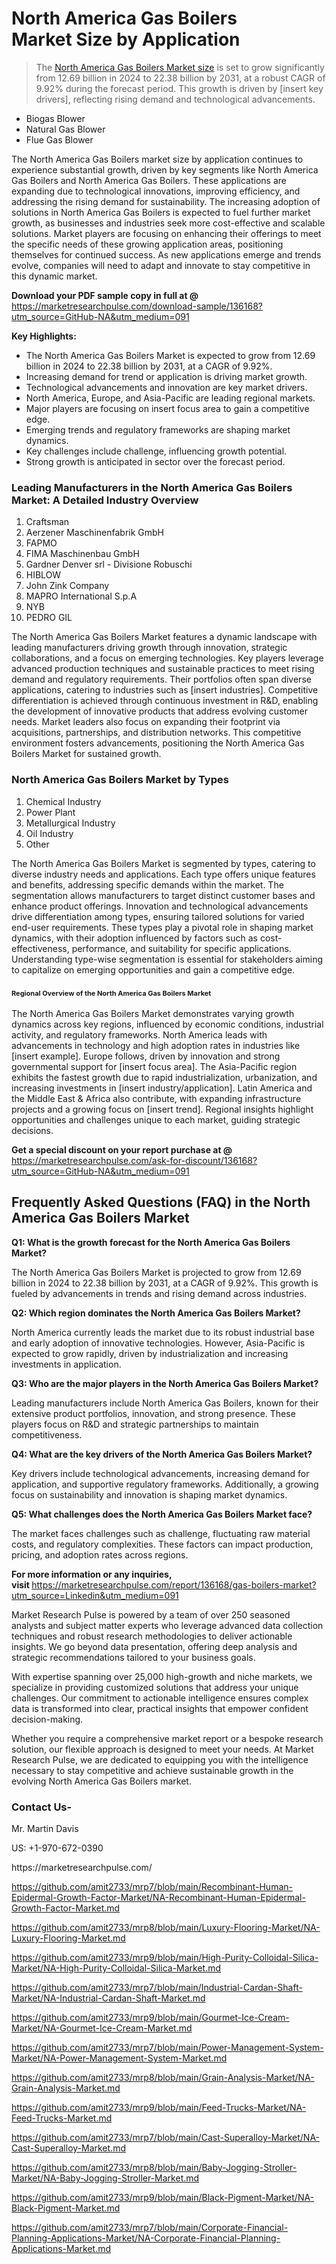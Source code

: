 <h1>North America Gas Boilers Market&nbsp;Size by Application</h1><blockquote><p>The <a href="https://marketresearchpulse.com/download-sample/136168?utm_source=GitHub-NA&amp;utm_medium=091">North America Gas Boilers Market size</a> is set to grow significantly from 12.69 billion in 2024 to 22.38 billion by 2031, at a robust CAGR of 9.92% during the forecast period. This growth is driven by [insert key drivers], reflecting rising demand and technological advancements.</p></blockquote><ul><li>Biogas Blower<li> Natural Gas Blower<li> Flue Gas Blower</li></ul><p>The North America Gas Boilers market size by application continues to experience substantial growth, driven by key segments like North America Gas Boilers and North America Gas Boilers. These applications are expanding due to technological innovations, improving efficiency, and addressing the rising demand for sustainability. The increasing adoption of solutions in North America Gas Boilers is expected to fuel further market growth, as businesses and industries seek more cost-effective and scalable solutions. Market players are focusing on enhancing their offerings to meet the specific needs of these growing application areas, positioning themselves for continued success. As new applications emerge and trends evolve, companies will need to adapt and innovate to stay competitive in this dynamic market.</p><p><strong>Download your PDF sample copy in full at @ </strong><a href="https://marketresearchpulse.com/download-sample/136168?utm_source=GitHub-NA&amp;utm_medium=091">https://marketresearchpulse.com/download-sample/136168?utm_source=GitHub-NA&amp;utm_medium=091</a></p><p><strong>Key Highlights: </strong></p><ul><li>The North America Gas Boilers Market is expected to grow from 12.69 billion in 2024 to 22.38 billion by 2031, at a CAGR of 9.92%.</li><li>Increasing demand for trend or application is driving market growth.</li><li>Technological advancements and innovation are key market drivers.</li><li>North America, Europe, and Asia-Pacific are leading regional markets.</li><li>Major players are focusing on insert focus area to gain a competitive edge.</li><li>Emerging trends and regulatory frameworks are shaping market dynamics.</li><li>Key challenges include challenge, influencing growth potential.</li><li>Strong growth is anticipated in sector over the forecast period.</li></ul><h3>Leading Manufacturers in the North America Gas Boilers Market: A Detailed Industry Overview</h3><ol><li>Craftsman</li><li>Aerzener Maschinenfabrik GmbH</li><li>FAPMO</li><li>FIMA Maschinenbau GmbH</li><li>Gardner Denver srl - Divisione Robuschi</li><li>HIBLOW</li><li>John Zink Company</li><li>MAPRO International S.p.A</li><li>NYB</li><li>PEDRO GIL</li></ol><div class="flex max-w-full flex-col flex-grow"><div class="min-h-8 text-message flex w-full flex-col items-end gap-2 whitespace-normal break-words [.text-message+&amp;]:mt-5" dir="auto" data-message-author-role="assistant" data-message-id="fd8432e4-4910-450d-b182-61b7bfb0a01f" data-message-model-slug="gpt-4o"><div class="flex w-full flex-col gap-1 empty:hidden first:pt-[3px]"><div class="markdown prose w-full break-words dark:prose-invert light"><p>The North America Gas Boilers Market features a dynamic landscape with leading manufacturers driving growth through innovation, strategic collaborations, and a focus on emerging technologies. Key players leverage advanced production techniques and sustainable practices to meet rising demand and regulatory requirements. Their portfolios often span diverse applications, catering to industries such as [insert industries]. Competitive differentiation is achieved through continuous investment in R&amp;D, enabling the development of innovative products that address evolving customer needs. Market leaders also focus on expanding their footprint via acquisitions, partnerships, and distribution networks. This competitive environment fosters advancements, positioning the North America Gas Boilers Market for sustained growth.</p></div></div></div></div><h3>North America Gas Boilers Market by Types</h3><ol><li>Chemical Industry<li> Power Plant<li> Metallurgical Industry<li> Oil Industry<li> Other</li></ol><div class="flex max-w-full flex-col flex-grow"><div class="min-h-8 text-message flex w-full flex-col items-end gap-2 whitespace-normal break-words [.text-message+&amp;]:mt-5" dir="auto" data-message-author-role="assistant" data-message-id="084470be-0bb7-4664-bddf-5156b4f41249" data-message-model-slug="gpt-4o-mini"><div class="flex w-full flex-col gap-1 empty:hidden first:pt-[3px]"><div class="markdown prose w-full break-words dark:prose-invert light"><p>The North America Gas Boilers Market is segmented by types, catering to diverse industry needs and applications. Each type offers unique features and benefits, addressing specific demands within the market. The segmentation allows manufacturers to target distinct customer bases and enhance product offerings. Innovation and technological advancements drive differentiation among types, ensuring tailored solutions for varied end-user requirements. These types play a pivotal role in shaping market dynamics, with their adoption influenced by factors such as cost-effectiveness, performance, and suitability for specific applications. Understanding type-wise segmentation is essential for stakeholders aiming to capitalize on emerging opportunities and gain a competitive edge.</p></div></div></div></div><h3><span style="font-size: 11px;">Regional Overview of the North America Gas Boilers Market</span></h3><div class="flex max-w-full flex-col flex-grow"><div class="min-h-8 text-message flex w-full flex-col items-end gap-2 whitespace-normal break-words [.text-message+&amp;]:mt-5" dir="auto" data-message-author-role="assistant" data-message-id="e9038762-ce64-4e30-91c9-9bd413514231" data-message-model-slug="gpt-4o-mini"><div class="flex w-full flex-col gap-1 empty:hidden first:pt-[3px]"><div class="markdown prose w-full break-words dark:prose-invert light"><p>The North America Gas Boilers Market demonstrates varying growth dynamics across key regions, influenced by economic conditions, industrial activity, and regulatory frameworks. North America leads with advancements in technology and high adoption rates in industries like [insert example]. Europe follows, driven by innovation and strong governmental support for [insert focus area]. The Asia-Pacific region exhibits the fastest growth due to rapid industrialization, urbanization, and increasing investments in [insert industry/application]. Latin America and the Middle East &amp; Africa also contribute, with expanding infrastructure projects and a growing focus on [insert trend]. Regional insights highlight opportunities and challenges unique to each market, guiding strategic decisions.</p></div></div></div></div><p><strong>Get a special discount on your report purchase at @ </strong><a href="https://marketresearchpulse.com/ask-for-discount/136168?utm_source=GitHub-NA&amp;utm_medium=091">https://marketresearchpulse.com/ask-for-discount/136168?utm_source=GitHub-NA&amp;utm_medium=091</a></p><h2>Frequently Asked Questions (FAQ) in the North America Gas Boilers Market</h2><p><strong>Q1: What is the growth forecast for the North America Gas Boilers Market?</strong></p><p>The North America Gas Boilers Market is projected to grow from 12.69 billion in 2024 to 22.38 billion by 2031, at a CAGR of 9.92%. This growth is fueled by advancements in trends and rising demand across industries.</p><p><strong>Q2: Which region dominates the North America Gas Boilers Market?</strong></p><p>North America currently leads the market due to its robust industrial base and early adoption of innovative technologies. However, Asia-Pacific is expected to grow rapidly, driven by industrialization and increasing investments in application.</p><p><strong>Q3: Who are the major players in the North America Gas Boilers Market?</strong></p><p>Leading manufacturers include North America Gas Boilers, known for their extensive product portfolios, innovation, and strong presence. These players focus on R&amp;D and strategic partnerships to maintain competitiveness.</p><p><strong>Q4: What are the key drivers of the North America Gas Boilers Market?</strong></p><p>Key drivers include technological advancements, increasing demand for application, and supportive regulatory frameworks. Additionally, a growing focus on sustainability and innovation is shaping market dynamics.</p><p><strong>Q5: What challenges does the North America Gas Boilers Market face?</strong></p><p>The market faces challenges such as challenge, fluctuating raw material costs, and regulatory complexities. These factors can impact production, pricing, and adoption rates across regions.</p><p><strong>For more information or any inquiries, visit&nbsp;</strong><a href="https://marketresearchpulse.com/report/136168/gas-boilers-market?utm_source=Linkedin&utm_medium=091">https://marketresearchpulse.com/report/136168/gas-boilers-market?utm_source=Linkedin&utm_medium=091</a></p><p>Market Research Pulse is powered by a team of over 250 seasoned analysts and subject matter experts who leverage advanced data collection techniques and robust research methodologies to deliver actionable insights. We go beyond data presentation, offering deep analysis and strategic recommendations tailored to your business goals.</p><p>With expertise spanning over 25,000 high-growth and niche markets, we specialize in providing customized solutions that address your unique challenges. Our commitment to actionable intelligence ensures complex data is transformed into clear, practical insights that empower confident decision-making.</p><p>Whether you require a comprehensive market report or a bespoke research solution, our flexible approach is designed to meet your needs. At Market Research Pulse, we are dedicated to equipping you with the intelligence necessary to stay competitive and achieve sustainable growth in the evolving North America Gas Boilers market.</p><h3><strong>Contact Us-</strong></h3><p>Mr. Martin Davis</p><p>US: +1-970-672-0390</p><p>https://marketresearchpulse.com/</p><p><a href="https://github.com/amit2733/mrp7/blob/main/Recombinant-Human-Epidermal-Growth-Factor-Market/NA-Recombinant-Human-Epidermal-Growth-Factor-Market.md">https://github.com/amit2733/mrp7/blob/main/Recombinant-Human-Epidermal-Growth-Factor-Market/NA-Recombinant-Human-Epidermal-Growth-Factor-Market.md</a></p><p><a href="https://github.com/amit2733/mrp8/blob/main/Luxury-Flooring-Market/NA-Luxury-Flooring-Market.md">https://github.com/amit2733/mrp8/blob/main/Luxury-Flooring-Market/NA-Luxury-Flooring-Market.md</a></p><p><a href="https://github.com/amit2733/mrp9/blob/main/High-Purity-Colloidal-Silica-Market/NA-High-Purity-Colloidal-Silica-Market.md">https://github.com/amit2733/mrp9/blob/main/High-Purity-Colloidal-Silica-Market/NA-High-Purity-Colloidal-Silica-Market.md</a></p><p><a href="https://github.com/amit2733/mrp7/blob/main/Industrial-Cardan-Shaft-Market/NA-Industrial-Cardan-Shaft-Market.md">https://github.com/amit2733/mrp7/blob/main/Industrial-Cardan-Shaft-Market/NA-Industrial-Cardan-Shaft-Market.md</a></p><p><a href="https://github.com/amit2733/mrp9/blob/main/Gourmet-Ice-Cream-Market/NA-Gourmet-Ice-Cream-Market.md">https://github.com/amit2733/mrp9/blob/main/Gourmet-Ice-Cream-Market/NA-Gourmet-Ice-Cream-Market.md</a></p><p><a href="https://github.com/amit2733/mrp7/blob/main/Power-Management-System-Market/NA-Power-Management-System-Market.md">https://github.com/amit2733/mrp7/blob/main/Power-Management-System-Market/NA-Power-Management-System-Market.md</a></p><p><a href="https://github.com/amit2733/mrp8/blob/main/Grain-Analysis-Market/NA-Grain-Analysis-Market.md">https://github.com/amit2733/mrp8/blob/main/Grain-Analysis-Market/NA-Grain-Analysis-Market.md</a></p><p><a href="https://github.com/amit2733/mrp9/blob/main/Feed-Trucks-Market/NA-Feed-Trucks-Market.md">https://github.com/amit2733/mrp9/blob/main/Feed-Trucks-Market/NA-Feed-Trucks-Market.md</a></p><p><a href="https://github.com/amit2733/mrp7/blob/main/Cast-Superalloy-Market/NA-Cast-Superalloy-Market.md">https://github.com/amit2733/mrp7/blob/main/Cast-Superalloy-Market/NA-Cast-Superalloy-Market.md</a></p><p><a href="https://github.com/amit2733/mrp8/blob/main/Baby-Jogging-Stroller-Market/NA-Baby-Jogging-Stroller-Market.md">https://github.com/amit2733/mrp8/blob/main/Baby-Jogging-Stroller-Market/NA-Baby-Jogging-Stroller-Market.md</a></p><p><a href="https://github.com/amit2733/mrp9/blob/main/Black-Pigment-Market/NA-Black-Pigment-Market.md">https://github.com/amit2733/mrp9/blob/main/Black-Pigment-Market/NA-Black-Pigment-Market.md</a></p><p><a href="https://github.com/amit2733/mrp7/blob/main/Corporate-Financial-Planning-Applications-Market/NA-Corporate-Financial-Planning-Applications-Market.md">https://github.com/amit2733/mrp7/blob/main/Corporate-Financial-Planning-Applications-Market/NA-Corporate-Financial-Planning-Applications-Market.md</a></p>
